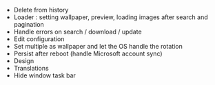 - Delete from history
- Loader : setting wallpaper, preview, loading images after search and pagination
- Handle errors on search / download / update
- Edit configuration
- Set multiple as wallpaper and let the OS handle the rotation
- Persist after reboot (handle Microsoft account sync)
- Design
- Translations
- Hide window task bar
